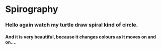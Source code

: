 # Spirography
### Hello again watch my turtle draw spiral kind of circle.
#### And it is very beautiful, because it changes colours as it moves on and on....
